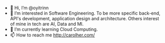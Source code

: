 - 👋 Hi, I’m @oyitrinn
- 👀 I’m interested in Software Engineering. To be more specific back-end, API's development, application design and architecture. 
Others interest of mine in tech are AI, Data and Ml.
- 🌱 I’m currently learning Cloud Computing.
- 📫 How to reach me http://carolher.com/

<!---
oyitrinn/oyitrinn is a ✨ special ✨ repository because its `README.md` (this file) appears on your GitHub profile.
You can click the Preview link to take a look at your changes.
--->
